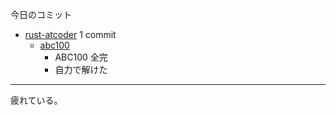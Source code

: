 今日のコミット

- [rust-atcoder](https://github.com/bouzuya/rust-atcoder) 1 commit
  - [abc100](https://github.com/bouzuya/rust-atcoder/commit/dbf880a52d50f156c4a1693799d6a81efe29fc0a)
    - ABC100 全完
    - 自力で解けた

---

疲れている。

